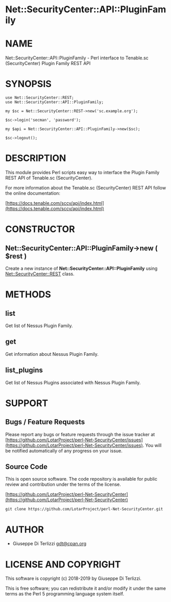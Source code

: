# Net::SecurityCenter::API::PluginFamily
# NAME

Net::SecurityCenter::API::PluginFamily - Perl interface to Tenable.sc (SecurityCenter) Plugin Family REST API

# SYNOPSIS

    use Net::SecurityCenter::REST;
    use Net::SecurityCenter::API::PluginFamily;

    my $sc = Net::SecurityCenter::REST->new('sc.example.org');

    $sc->login('secman', 'password');

    my $api = Net::SecurityCenter::API::PluginFamily->new($sc);

    $sc->logout();

# DESCRIPTION

This module provides Perl scripts easy way to interface the Plugin Family REST API of Tenable.sc
(SecurityCenter).

For more information about the Tenable.sc (SecurityCenter) REST API follow the online documentation:

[https://docs.tenable.com/sccv/api/index.html](https://docs.tenable.com/sccv/api/index.html)

# CONSTRUCTOR

## Net::SecurityCenter::API::PluginFamily->new ( $rest )

Create a new instance of **Net::SecurityCenter::API::PluginFamily** using [Net::SecurityCenter::REST](Net-SecurityCenter-REST.md) class.

# METHODS

## list

Get list of Nessus Plugin Family.

## get

Get information about Nessus Plugin Family.

## list\_plugins

Get list of Nessus Plugins associated with Nessus Plugin Family.

# SUPPORT

## Bugs / Feature Requests

Please report any bugs or feature requests through the issue tracker
at [https://github.com/LotarProject/perl-Net-SecurityCenter/issues](https://github.com/LotarProject/perl-Net-SecurityCenter/issues).
You will be notified automatically of any progress on your issue.

## Source Code

This is open source software.  The code repository is available for
public review and contribution under the terms of the license.

[https://github.com/LotarProject/perl-Net-SecurityCenter](https://github.com/LotarProject/perl-Net-SecurityCenter)

    git clone https://github.com/LotarProject/perl-Net-SecurityCenter.git

# AUTHOR

- Giuseppe Di Terlizzi <gdt@cpan.org>

# LICENSE AND COPYRIGHT

This software is copyright (c) 2018-2019 by Giuseppe Di Terlizzi.

This is free software; you can redistribute it and/or modify it under
the same terms as the Perl 5 programming language system itself.
